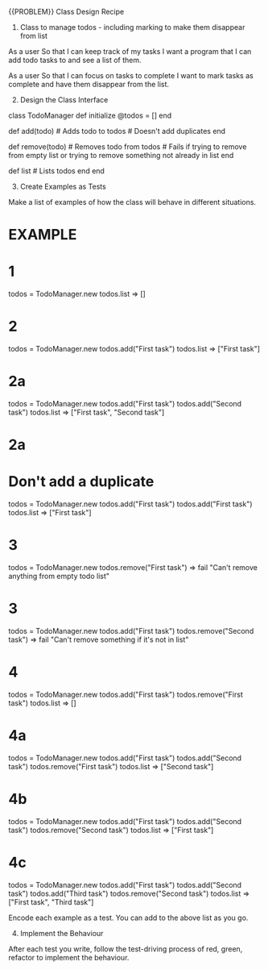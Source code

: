 {{PROBLEM}} Class Design Recipe
1. Class to manage todos - including marking to make them disappear from list

As a user
So that I can keep track of my tasks
I want a program that I can add todo tasks to and see a list of them.

As a user
So that I can focus on tasks to complete
I want to mark tasks as complete and have them disappear from the list.

2. Design the Class Interface


class TodoManager
  def initialize
    @todos = []
  end

  def add(todo)
    # Adds todo to todos
    # Doesn't add duplicates
  end

  def remove(todo)
    # Removes todo from todos
    # Fails if trying to remove from empty list or trying to remove something not already in list
  end

  def list
    # Lists todos
  end
end

3. Create Examples as Tests

Make a list of examples of how the class will behave in different situations.

# EXAMPLE

# 1
todos = TodoManager.new
todos.list => []

# 2
todos = TodoManager.new
todos.add("First task")
todos.list => ["First task"]

# 2a
todos = TodoManager.new
todos.add("First task")
todos.add("Second task")
todos.list => ["First task", "Second task"]

# 2a
# Don't add a duplicate
todos = TodoManager.new
todos.add("First task")
todos.add("First task")
todos.list => ["First task"]

# 3
todos = TodoManager.new
todos.remove("First task") => fail "Can't remove anything from empty todo list"

# 3
todos = TodoManager.new
todos.add("First task")
todos.remove("Second task") => fail "Can't remove something if it's not in list"

# 4
todos = TodoManager.new
todos.add("First task")
todos.remove("First task")
todos.list => []

# 4a
todos = TodoManager.new
todos.add("First task")
todos.add("Second task")
todos.remove("First task")
todos.list => ["Second task"]

# 4b
todos = TodoManager.new
todos.add("First task")
todos.add("Second task")
todos.remove("Second task")
todos.list => ["First task"]

# 4c
todos = TodoManager.new
todos.add("First task")
todos.add("Second task")
todos.add("Third task")
todos.remove("Second task")
todos.list => ["First task", "Third task"]

Encode each example as a test. You can add to the above list as you go.

4. Implement the Behaviour

After each test you write, follow the test-driving process of red, green, refactor to implement the behaviour.